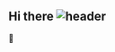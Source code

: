 ## Hi there ![header](https://capsule-render.vercel.app/api?type=wave&color=auto&height=300&section=header&text=capsule%20render&fontSize=90)
👋

<!--
**Sunnyttc1992/Sunnyttc1992** is a ✨ _special_ ✨ repository because its `README.md` (this file) appears on your GitHub profile.

Here are some ideas to get you started:

- 🔭 I’m currently working on ...
- 🌱 I’m currently learning ...
- 👯 I’m looking to collaborate on ...
- 🤔 I’m looking for help with ...
- 💬 Ask me about ...
- 📫 How to reach me: ...
- 😄 Pronouns: ...
- ⚡ Fun fact: ...
-->
